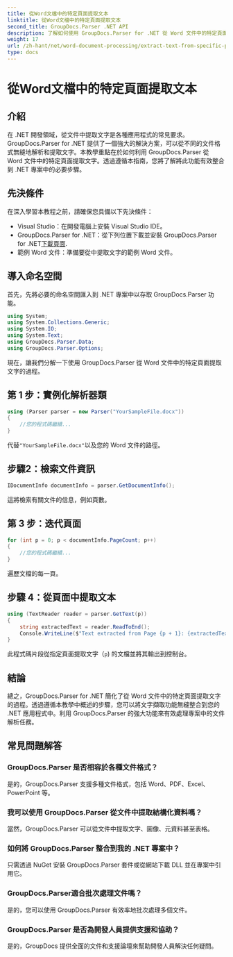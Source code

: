 ```yaml
---
title: 從Word文檔中的特定頁面提取文本
linktitle: 從Word文檔中的特定頁面提取文本
second_title: GroupDocs.Parser .NET API
description: 了解如何使用 GroupDocs.Parser for .NET 從 Word 文件中的特定頁面提取文字。將文字擷取功能整合到您的 .NET 中。
weight: 17
url: /zh-hant/net/word-document-processing/extract-text-from-specific-page-in-word-document/
type: docs
---
```

# 從Word文檔中的特定頁面提取文本

## 介紹
在 .NET 開發領域，從文件中提取文字是各種應用程式的常見要求。 GroupDocs.Parser for .NET 提供了一個強大的解決方案，可以從不同的文件格式無縫地解析和提取文字。本教學重點在於如何利用 GroupDocs.Parser 從 Word 文件中的特定頁面提取文字。透過遵循本指南，您將了解將此功能有效整合到 .NET 專案中的必要步驟。
## 先決條件
在深入學習本教程之前，請確保您具備以下先決條件：
- Visual Studio：在開發電腦上安裝 Visual Studio IDE。
-  GroupDocs.Parser for .NET：從下列位置下載並安裝 GroupDocs.Parser for .NET[下載頁面](https://releases.groupdocs.com/parser/net/).
- 範例 Word 文件：準備要從中提取文字的範例 Word 文件。

## 導入命名空間
首先，先將必要的命名空間匯入到 .NET 專案中以存取 GroupDocs.Parser 功能。
```csharp
using System;
using System.Collections.Generic;
using System.IO;
using System.Text;
using GroupDocs.Parser.Data;
using GroupDocs.Parser.Options;
```

現在，讓我們分解一下使用 GroupDocs.Parser 從 Word 文件中的特定頁面提取文字的過程。
## 第 1 步：實例化解析器類
```csharp
using (Parser parser = new Parser("YourSampleFile.docx"))
{
    //您的程式碼繼續...
}
```
代替`"YourSampleFile.docx"`以及您的 Word 文件的路徑。
## 步驟2：檢索文件資訊
```csharp
IDocumentInfo documentInfo = parser.GetDocumentInfo();
```
這將檢索有關文件的信息，例如頁數。
## 第 3 步：迭代頁面
```csharp
for (int p = 0; p < documentInfo.PageCount; p++)
{
    //您的程式碼繼續...
}
```
遍歷文檔的每一頁。
## 步驟 4：從頁面中提取文本
```csharp
using (TextReader reader = parser.GetText(p))
{
    string extractedText = reader.ReadToEnd();
    Console.WriteLine($"Text extracted from Page {p + 1}: {extractedText}");
}
```
此程式碼片段從指定頁面提取文字（`p`) 的文檔並將其輸出到控制台。

## 結論
總之，GroupDocs.Parser for .NET 簡化了從 Word 文件中的特定頁面提取文字的過程。透過遵循本教學中概述的步驟，您可以將文字擷取功能無縫整合到您的 .NET 應用程式中。利用 GroupDocs.Parser 的強大功能來有效處理專案中的文件解析任務。

## 常見問題解答
### GroupDocs.Parser 是否相容於各種文件格式？
是的，GroupDocs.Parser 支援多種文件格式，包括 Word、PDF、Excel、PowerPoint 等。
### 我可以使用 GroupDocs.Parser 從文件中提取結構化資料嗎？
當然，GroupDocs.Parser 可以從文件中提取文字、圖像、元資料甚至表格。
### 如何將 GroupDocs.Parser 整合到我的 .NET 專案中？
只需透過 NuGet 安裝 GroupDocs.Parser 套件或從網站下載 DLL 並在專案中引用它。
### GroupDocs.Parser適合批次處理文件嗎？
是的，您可以使用 GroupDocs.Parser 有效率地批次處理多個文件。
### GroupDocs.Parser 是否為開發人員提供支援和協助？
是的，GroupDocs 提供全面的文件和支援論壇來幫助開發人員解決任何疑問。
